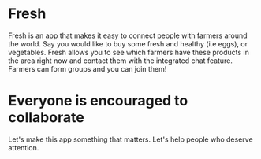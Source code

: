 # Fresh

Fresh is an app that makes it easy to connect people with farmers around the world. Say you would like to buy some fresh and healthy (i.e eggs), or vegetables. Fresh allows you to see which farmers have these products in the area right now and contact them with the integrated chat feature. Farmers can form groups and you can join them!

# Everyone is encouraged to collaborate

Let's make this app something that matters. Let's help people who deserve attention.
